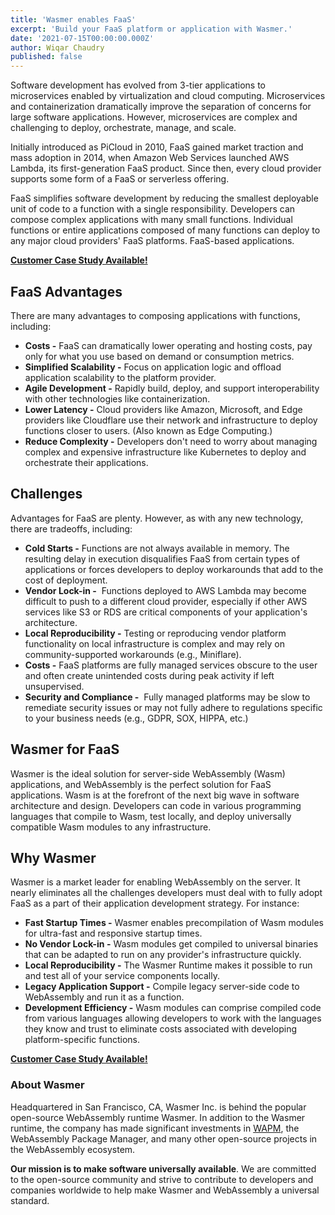 ```yaml
---
title: 'Wasmer enables FaaS'
excerpt: 'Build your FaaS platform or application with Wasmer.'
date: '2021-07-15T00:00:00.000Z'
author: Wiqar Chaudry
published: false
---
```


Software development has evolved from 3-tier applications to microservices enabled by virtualization and cloud computing. Microservices and containerization dramatically improve the separation of concerns for large software applications. However, microservices are complex and challenging to deploy, orchestrate, manage, and scale.

Initially introduced as PiCloud in 2010, FaaS gained market traction and mass adoption in 2014, when Amazon Web Services launched AWS Lambda, its first-generation FaaS product. Since then, every cloud provider supports some form of a FaaS or serverless offering.

FaaS simplifies software development by reducing the smallest deployable unit of code to a function with a single responsibility. Developers can compose complex applications with many small functions. Individual functions or entire applications composed of many functions can deploy to any major cloud providers' FaaS platforms. FaaS-based applications.

**[Customer Case Study Available!](https://wasmer.io/case-studies/fluence)**

## FaaS Advantages

There are many advantages to composing applications with functions, including:

- **Costs -** FaaS can dramatically lower operating and hosting costs, pay only for what you use based on demand or consumption metrics.
- **Simplified Scalability -** Focus on application logic and offload application scalability to the platform provider.
- **Agile Development -** Rapidly build, deploy, and support interoperability with other technologies like containerization.
- **Lower Latency -** Cloud providers like Amazon, Microsoft, and Edge providers like Cloudflare use their network and infrastructure to deploy functions closer to users. (Also known as Edge Computing.)
- **Reduce Complexity -** Developers don't need to worry about managing complex and expensive infrastructure like Kubernetes to deploy and orchestrate their applications.

## Challenges

Advantages for FaaS are plenty. However, as with any new technology, there are tradeoffs, including:

- **Cold Starts -** Functions are not always available in memory. The resulting delay in execution disqualifies FaaS from certain types of applications or forces developers to deploy workarounds that add to the cost of deployment.
- **Vendor Lock-in -**  Functions deployed to AWS Lambda may become difficult to push to a different cloud provider, especially if other AWS services like S3 or RDS are critical components of your application's architecture.
- **Local Reproducibility -** Testing or reproducing vendor platform functionality on local infrastructure is complex and may rely on community-supported workarounds (e.g., Miniflare).
- **Costs -** FaaS platforms are fully managed services obscure to the user and often create unintended costs during peak activity if left unsupervised.
- **Security and Compliance -**  Fully managed platforms may be slow to remediate security issues or may not fully adhere to regulations specific to your business needs (e.g., GDPR, SOX, HIPPA, etc.)

## Wasmer for FaaS

Wasmer is the ideal solution for server-side WebAssembly (Wasm) applications, and WebAssembly is the perfect solution for FaaS applications. Wasm is at the forefront of the next big wave in software architecture and design. Developers can code in various programming languages that compile to Wasm, test locally, and deploy universally compatible Wasm modules to any infrastructure.

## Why Wasmer

Wasmer is a market leader for enabling WebAssembly on the server. It nearly eliminates all the challenges developers must deal with to fully adopt FaaS as a part of their application development strategy. For instance:

- **Fast Startup Times -** Wasmer enables precompilation of Wasm modules for ultra-fast and responsive startup times.
- **No Vendor Lock-in -** Wasm modules get compiled to universal binaries that can be adapted to run on any provider's infrastructure quickly.
- **Local Reproducibility -** The Wasmer Runtime makes it possible to run and test all of your service components locally.
- **Legacy Application Support -** Compile legacy server-side code to WebAssembly and run it as a function.
- **Development Efficiency -** Wasm modules can comprise compiled code from various languages allowing developers to work with the languages they know and trust to eliminate costs associated with developing platform-specific functions.

**[Customer Case Study Available!](https://wasmer.io/case-studies/fluence)**

### **About Wasmer**

Headquartered in San Francisco, CA, Wasmer Inc. is behind the popular open-source WebAssembly runtime Wasmer. In addition to the Wasmer runtime, the company has made significant investments in [WAPM](https://wapm.io/), the WebAssembly Package Manager, and many other open-source projects in the WebAssembly ecosystem.

**Our mission is to make software universally available**. We are committed to the open-source community and strive to contribute to developers and companies worldwide to help make Wasmer and WebAssembly a universal standard.